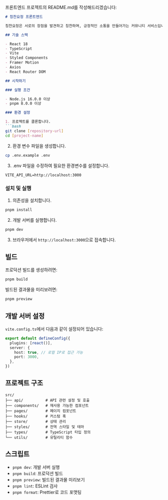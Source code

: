 프론트엔드 프로젝트의 README.md를 작성해드리겠습니다:

```markdown
# 칭찬요정 프론트엔드

칭찬요정은 서로의 장점을 발견하고 칭찬하며, 긍정적인 소통을 만들어가는 커뮤니티 서비스입니다.

## 기술 스택

- React 18
- TypeScript
- Vite
- Styled Components
- Framer Motion
- Axios
- React Router DOM

## 시작하기

### 실행 조건

- Node.js 16.0.0 이상
- pnpm 8.0.0 이상

### 환경 설정

1. 프로젝트를 클론합니다.
```bash
git clone [repository-url]
cd [project-name]
```

2. 환경 변수 파일을 생성합니다.
```bash
cp .env.example .env
```

3. .env 파일을 수정하여 필요한 환경변수를 설정합니다.
```env
VITE_API_URL=http://localhost:3000
```

### 설치 및 실행

1. 의존성을 설치합니다.
```bash
pnpm install
```

2. 개발 서버를 실행합니다.
```bash
pnpm dev
```

3. 브라우저에서 `http://localhost:3000`으로 접속합니다.

## 빌드

프로덕션 빌드를 생성하려면:
```bash
pnpm build
```

빌드된 결과물을 미리보려면:
```bash
pnpm preview
```

## 개발 서버 설정

`vite.config.ts`에서 다음과 같이 설정되어 있습니다:
```typescript
export default defineConfig({
  plugins: [react()],
  server: {
    host: true, // 로컬 IP로 접근 가능
    port: 3000,
  },
})
```

## 프로젝트 구조

```
src/
├── api/          # API 관련 설정 및 호출
├── components/   # 재사용 가능한 컴포넌트
├── pages/        # 페이지 컴포넌트
├── hooks/        # 커스텀 훅
├── store/        # 상태 관리
├── styles/       # 전역 스타일 및 테마
├── types/        # TypeScript 타입 정의
└── utils/        # 유틸리티 함수
```

## 스크립트

- `pnpm dev`: 개발 서버 실행
- `pnpm build`: 프로덕션 빌드
- `pnpm preview`: 빌드된 결과물 미리보기
- `pnpm lint`: ESLint 검사
- `pnpm format`: Prettier로 코드 포맷팅